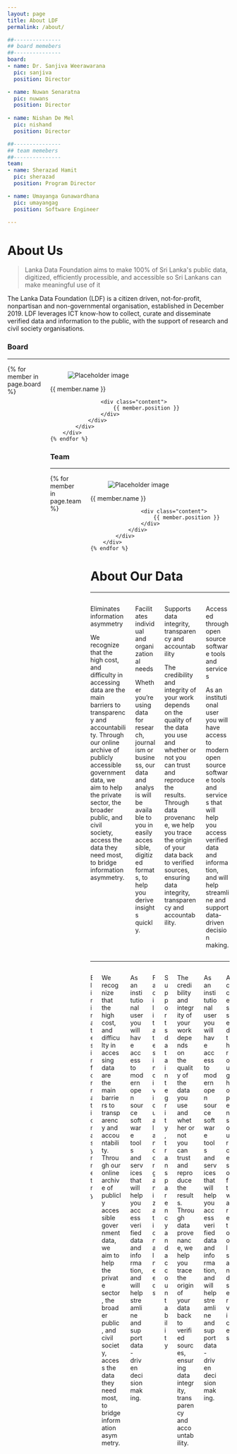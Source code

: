 ```yaml
---
layout: page
title: About LDF
permalink: /about/

##---------------
## board memebers
##---------------
board:
- name: Dr. Sanjiva Weerawarana
  pic: sanjiva
  position: Director

- name: Nuwan Senaratna
  pic: nuwans
  position: Director
  
- name: Nishan De Mel
  pic: nishand
  position: Director

##---------------
## team memebers
##---------------
team:
- name: Sherazad Hamit
  pic: sherazad
  position: Program Director

- name: Umayanga Gunawardhana
  pic: umayangag
  position: Software Engineer

---
```


# About Us
> Lanka Data Foundation aims to make 100% of Sri Lanka's public data, digitized, efficiently processible, and accessible so Sri Lankans can make meaningful use of it

The Lanka Data Foundation (LDF) is a citizen driven, not-for-profit, nonpartisan and non-governmental organisation, established in December 2019. LDF leverages ICT know-how to collect, curate and disseminate verified data and information to the public, with the support of research and civil society organisations.

### Board

---

<div class="columns is-multiline is-mobile">
    {% for member in page.board %}
        <div class="column is-one-quarter">
            <div class="card">
                <div class="card-image level-item">
                    <figure class="image is-fullwidth">
                    <img class="is-rounded" src="{{ site.baseurl }}/assets/img/people/{{ member.pic }}.png" alt="Placeholder image">
                    </figure>
                </div>
                <div class="card-content">
                    <div class="media">
                        <div class="media-content">
                            <p class="title is-4">{{ member.name }}</p>
                            <!-- <p class="subtitle is-6">@johnsmith</p> -->
                        </div>
                    </div>

                    <div class="content">
                        {{ member.position }}
                    </div>
                </div>
            </div>
        </div>
    {% endfor %}
</div>


### Team

---

<div class="columns is-multiline is-mobile">
    {% for member in page.team %}
        <div class="column is-one-quarter">
            <div class="card">
                <div class="card-image level-item">
                    <figure class="image is-fullwidth">
                    <img class="is-rounded" src="{{ site.baseurl }}/assets/img/people/{{ member.pic }}.png" alt="Placeholder image">
                    </figure>
                </div>
                <div class="card-content">
                    <div class="media">
                        <div class="media-content">
                            <p class="title is-4">{{ member.name }}</p>
                            <!-- <p class="subtitle is-6">@johnsmith</p> -->
                        </div>
                    </div>

                    <div class="content">
                        {{ member.position }}
                    </div>
                </div>
            </div>
        </div>
    {% endfor %}
</div>

# About Our Data

---

<div class="columns is-multiline is-mobile">
    <div class="column is-one-quarter p-0">
         <div class="flip-card">
            <div class="flip-card-inner">
                <div class="flip-card-front has-background-primary-dark has-text-white is-uppercase has-text-weight-semibold ">
                    <p class="has-text-centered is-size-3">Eliminates information asymmetry</p>
                </div>
                <div class="flip-card-back has-background-link-light has-text-primary-dark ">
                    <p>We recognize that the high cost, and difficulty in accessing data are the main barriers to transparency and accountability. Through our online archive of publicly accessible government data, we aim to help the private sector, the broader public, and civil society, access the data they need most, to bridge information asymmetry. </p>
                </div>
            </div>
        </div> 
    </div>
    <div class="column is-one-quarter p-0">
         <div class="flip-card">
            <div class="flip-card-inner">
                <div class="flip-card-front has-background-primary-light has-text-black is-uppercase has-text-weight-semibold ">
                    <p class="has-text-centered is-size-3"> Facilitates individual and organizational needs </p>
                </div>
                <div class="flip-card-back has-background-primary-dark has-text-white ">
                    <p> Whether you’re using data for research, journalism or business, our data and analysis will be available to you in easily accessible, digitized formats, to help you derive insights quickly. </p>
                </div>
            </div>
        </div> 
    </div>
    <div class="column is-one-quarter p-0">
         <div class="flip-card">
            <div class="flip-card-inner">
                <div class="flip-card-front has-background-primary-dark has-text-white is-uppercase has-text-weight-semibold ">
                    <p class="has-text-centered is-size-3"> Supports data integrity, transparency and accountability </p>
                </div>
                <div class="flip-card-back has-background-link-light has-text-primary-dark ">
                    <p> The credibility and integrity of your work depends on the quality of the data you use and whether or not you can trust and reproduce the results. Through data provenance, we help you trace the origin of your data back to verified sources, ensuring data integrity, transparency and accountability. </p>
                </div>
            </div>
        </div> 
    </div>
    <div class="column is-one-quarter p-0">
         <div class="flip-card">
            <div class="flip-card-inner">
                <div class="flip-card-front has-background-primary-light has-text-black is-uppercase has-text-weight-semibold ">
                    <p class="has-text-centered is-size-3"> Accessed through open source software tools and services </p>
                </div>
                <div class="flip-card-back has-background-primary-dark has-text-white ">
                    <p> As an institutional user you will have access to modern open source software tools and services that will help you access verified data and information, and will help streamline and support data-driven decision making. </p>
                </div>
            </div>
        </div> 
    </div>
</div>

---

<div class="columns is-multiline is-mobile">
    <div class="column is-one-third pl-0 pr-0">
        <div class="card has-background-primary-dark has-text-white" style="height:100%">
            <div class="card-content">
                <div class="content is-size-3 about-card-content">
                    <p> Eliminates information asymmetry </p>
                </div>
            </div>
        </div>
    </div>
    <div class="column is-two-thirds pl-0 pr-0">
        <div class="card has-background-primary-light has-text-black" style="height:100%">
            <div class="card-content">
                <div class="content about-card-content">
                    <p> We recognize that the high cost, and difficulty in accessing data are the main barriers to transparency and accountability. Through our online archive of publicly accessible government data, we aim to help the private sector, the broader public, and civil society, access the data they need most, to bridge information asymmetry. </p>
                </div>
            </div>
        </div>
    </div>
    <div class="column is-two-thirds pl-0 pr-0">
        <div class="card has-background-primary-light has-text-black" style="height:100%">
            <div class="card-content">
                <div class="content about-card-content">
                    <p> As an institutional user you will have access to modern open source software tools and services that will help you access verified data and information, and will help streamline and support data-driven decision making. </p>
                </div>
            </div>
        </div>
    </div>
    <div class="column is-one-third pl-0 pr-0">
        <div class="card has-background-primary-dark has-text-white" style="height:100%">
            <div class="card-content">
                <div class="content is-size-3 about-card-content">
                    <p> Facilitates individual and organizational needs </p>
                </div>
            </div>
        </div>
    </div>
    <div class="column is-one-third pl-0 pr-0">
        <div class="card has-background-primary-dark has-text-white" style="height:100%">
            <div class="card-content">
                <div class="content is-size-3 about-card-content">
                <p> Supports data integrity, transparency and accountability </p>
                </div>
            </div>
        </div>
    </div>
    <div class="column is-two-thirds pl-0 pr-0">
        <div class="card has-background-primary-light has-text-black" style="height:100%">
            <div class="card-content">
                <div class="content about-card-content">
                    <p> The credibility and integrity of your work depends on the quality of the data you use and whether or not you can trust and reproduce the results. Through data provenance, we help you trace the origin of your data back to verified sources, ensuring data integrity, transparency and accountability. </p>
                </div>
            </div>
        </div>
    </div>
    <div class="column is-two-thirds pl-0 pr-0">
        <div class="card has-background-primary-light has-text-black" style="height:100%">
            <div class="card-content">
                <div class="content about-card-content">
                    <p> As an institutional user you will have access to modern open source software tools and services that will help you access verified data and information, and will help streamline and support data-driven decision making.  </p>
                </div>
            </div>
        </div>
    </div>
    <div class="column is-one-third pl-0 pr-0">
        <div class="card has-background-primary-dark has-text-white" style="height:100%">
            <div class="card-content">
                <div class="content is-size-3 about-card-content">
                    <p> Accessed through open source software tools and services </p>
                </div>
            </div>
        </div>
    </div>
</div>
